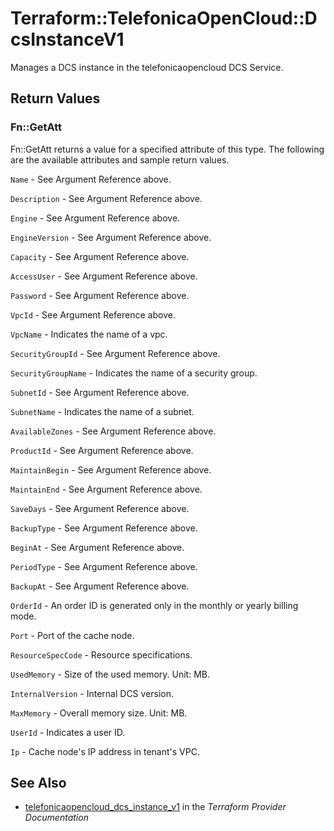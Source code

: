 # Terraform::TelefonicaOpenCloud::DcsInstanceV1

Manages a DCS instance in the telefonicaopencloud DCS Service.

## Return Values

### Fn::GetAtt

Fn::GetAtt returns a value for a specified attribute of this type. The following are the available attributes and sample return values.

`Name` - See Argument Reference above.

`Description` - See Argument Reference above.

`Engine` - See Argument Reference above.

`EngineVersion` - See Argument Reference above.

`Capacity` - See Argument Reference above.

`AccessUser` - See Argument Reference above.

`Password` - See Argument Reference above.

`VpcId` - See Argument Reference above.

`VpcName` - Indicates the name of a vpc.

`SecurityGroupId` - See Argument Reference above.

`SecurityGroupName` - Indicates the name of a security group.

`SubnetId` - See Argument Reference above.

`SubnetName` - Indicates the name of a subnet.

`AvailableZones` - See Argument Reference above.

`ProductId` - See Argument Reference above.

`MaintainBegin` - See Argument Reference above.

`MaintainEnd` - See Argument Reference above.

`SaveDays` - See Argument Reference above.

`BackupType` - See Argument Reference above.

`BeginAt` - See Argument Reference above.

`PeriodType` - See Argument Reference above.

`BackupAt` - See Argument Reference above.

`OrderId` - An order ID is generated only in the monthly or yearly billing mode.

`Port` - Port of the cache node.

`ResourceSpecCode` - Resource specifications.

`UsedMemory` - Size of the used memory. Unit: MB.

`InternalVersion` - Internal DCS version.

`MaxMemory` - Overall memory size. Unit: MB.

`UserId` - Indicates a user ID.

`Ip` - Cache node's IP address in tenant's VPC.

## See Also

* [telefonicaopencloud_dcs_instance_v1](https://www.terraform.io/docs/providers/telefonicaopencloud/r/dcs_instance_v1.html) in the _Terraform Provider Documentation_